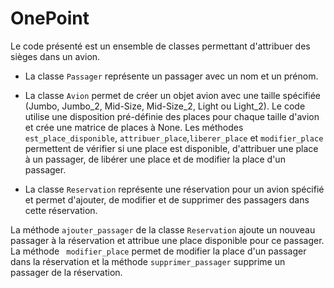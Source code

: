 # OnePoint
Le code présenté est un ensemble de classes permettant d'attribuer des sièges dans un avion. 
* La classe `Passager` représente un passager avec un nom et un prénom. 
* La classe `Avion` permet de créer un objet avion avec une taille spécifiée (Jumbo, Jumbo_2, Mid-Size, Mid-Size_2, Light ou Light_2). 
Le code utilise une disposition pré-définie des places pour chaque taille d'avion et crée une matrice de places à None. 
Les méthodes `est_place_disponible`, `attribuer_place`,`liberer_place` et `modifier_place`  permettent de vérifier si une place est disponible, d'attribuer une place à un passager, de libérer une place et de modifier la place d'un passager.



* La classe `Reservation` représente une réservation pour un avion spécifié et permet d'ajouter, de modifier et de supprimer des passagers dans cette réservation.

La méthode `ajouter_passager` de la classe `Reservation` ajoute un nouveau passager à la réservation et attribue une place disponible pour ce passager. La méthode ` modifier_place` permet de modifier la place d'un passager dans la réservation et la méthode  `supprimer_passager` supprime un passager de la réservation.

